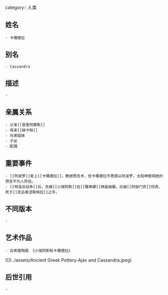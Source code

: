 category:: 人类
## 姓名
	- 卡珊德拉
## 别名
	- Cassandra
## 描述
	-
## 亲属关系
	- 父亲[[普里阿摩斯]]
	- 母亲[[赫卡柏]]
	- 兄弟姐妹
	- 子女
	- 配偶
## 重要事件
	- [[阿波罗]]爱上[[卡珊德拉]]，教她预言术，但卡珊德拉不愿顺从阿波罗，太阳神使得她的预言不为人所信。
	- [[特洛亚战争]]后，先被[[小埃阿斯]]在[[雅典娜]]神庙强暴。后被[[阿伽门农]]俘虏，死于[[克吕泰涅斯特拉]]之手。
## 不同版本
	-
## 艺术作品
	- 古希腊陶瓶 《小埃阿斯和卡珊德拉》
 ![](../assets/Ancient Greek Pottery-Ajax and Cassandra.jpeg)
## 后世引用
	-
